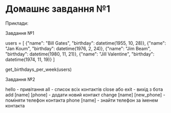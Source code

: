 # Домашнє завдання №1

Приклади:

Завдання №1

users = [
    {"name": "Bill Gates", "birthday": datetime(1955, 10, 28)},
    {"name": "Jan Koum", "birthday": datetime(1976, 2, 24)},
    {"name": "Jim Beam", "birthday": datetime(1980, 11, 21)},
    {"name": "Jill Valentine", "birthday": datetime(1974, 11, 19)}
]

get_birthdays_per_week(users)


Завдання №2

hello - привітання
all - список всіх контактів
close або exit - вихід з бота
add [name] [phone] - додати новий контакт
change [name] [new_phone] - поміняти телефон контакта
phone [name] - знайти телефон за іменем контакта

